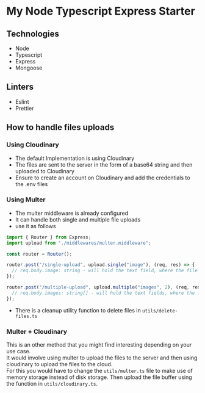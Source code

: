 # My Node Typescript Express Starter

## Technologies

-   Node
-   Typescript
-   Express
-   Mongoose

## Linters

-   Eslint
-   Prettier

## How to handle files uploads

### Using Cloudinary

-   The default Implementation is using Cloudinary
-   The files are sent to the server in the form of a base64 string and then uploaded to Cloudinary
-   Ensure to create an account on Cloudinary and add the credentials to the .env files

### Using Multer

-   The multer middleware is already configured
-   It can handle both single and multiple file uploads
-   use it as follows

```typescript
import { Router } from Express;
import upload from "./middlewares/multer.middleware";

const router = Router();

router.post("/single-upload", upload.single("image"), (req, res) => {
  // req.body.image: string - will hold the text field, where the file was uploaded on the server
});

router.post("/multiple-upload", upload.multiple("images", 2), (req, res) => {
  // req.body.images: string[] - will hold the text fields, where the files were uploaded on the server
});
```

-   There is a cleanup utility function to delete files in `utils/delete-files.ts`

### Multer + Cloudinary

This is an other method that you might find interesting depending on your use case.<br>
It would involve using multer to upload the files to the server and then using cloudinary to upload the files to the cloud.<br>
For this you would have to change the `utils/multer.ts` file to make use of memory storage instead of disk storage. Then upload the file buffer using the function in `utils/cloudinary.ts`.

